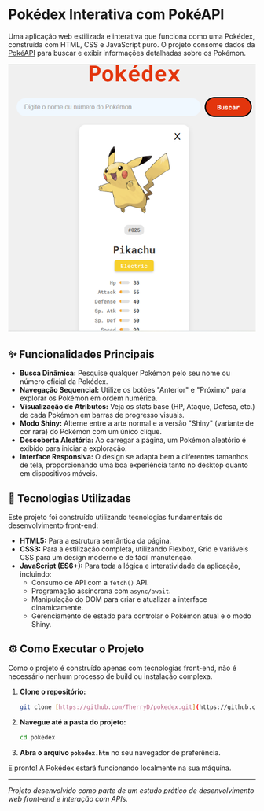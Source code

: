 # Pokédex Interativa com PokéAPI

Uma aplicação web estilizada e interativa que funciona como uma Pokédex, construída com HTML, CSS e JavaScript puro. O projeto consome dados da [PokéAPI](https://pokeapi.co/) para buscar e exibir informações detalhadas sobre os Pokémon.

![Screenshot da Pokédex](screenshot.png)

## ✨ Funcionalidades Principais

-   **Busca Dinâmica:** Pesquise qualquer Pokémon pelo seu nome ou número oficial da Pokédex.
-   **Navegação Sequencial:** Utilize os botões "Anterior" e "Próximo" para explorar os Pokémon em ordem numérica.
-   **Visualização de Atributos:** Veja os stats base (HP, Ataque, Defesa, etc.) de cada Pokémon em barras de progresso visuais.
-   **Modo Shiny:** Alterne entre a arte normal e a versão "Shiny" (variante de cor rara) do Pokémon com um único clique.
-   **Descoberta Aleatória:** Ao carregar a página, um Pokémon aleatório é exibido para iniciar a exploração.
-   **Interface Responsiva:** O design se adapta bem a diferentes tamanhos de tela, proporcionando uma boa experiência tanto no desktop quanto em dispositivos móveis.

## 🚀 Tecnologias Utilizadas

Este projeto foi construído utilizando tecnologias fundamentais do desenvolvimento front-end:

-   **HTML5:** Para a estrutura semântica da página.
-   **CSS3:** Para a estilização completa, utilizando Flexbox, Grid e variáveis CSS para um design moderno e de fácil manutenção.
-   **JavaScript (ES6+):** Para toda a lógica e interatividade da aplicação, incluindo:
    -   Consumo de API com a `fetch()` API.
    -   Programação assíncrona com `async/await`.
    -   Manipulação do DOM para criar e atualizar a interface dinamicamente.
    -   Gerenciamento de estado para controlar o Pokémon atual e o modo Shiny.

## ⚙️ Como Executar o Projeto

Como o projeto é construído apenas com tecnologias front-end, não é necessário nenhum processo de build ou instalação complexa.

1.  **Clone o repositório:**
    ```bash
    git clone [https://github.com/TherryD/pokedex.git](https://github.com/TherryD/pokedex.git)
    ```
2.  **Navegue até a pasta do projeto:**
    ```bash
    cd pokedex
    ```
3.  **Abra o arquivo `pokedex.htm`** no seu navegador de preferência.

E pronto! A Pokédex estará funcionando localmente na sua máquina.

---
*Projeto desenvolvido como parte de um estudo prático de desenvolvimento web front-end e interação com APIs.*

